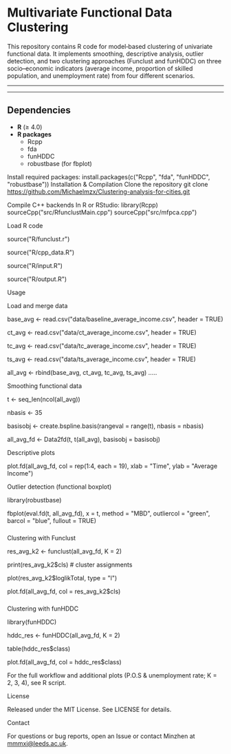 # Multivariate Functional Data Clustering

This repository contains R code for model‐based clustering of univariate functional data. It implements smoothing, descriptive analysis, outlier detection, and two clustering approaches (Funclust and funHDDC) on three socio–economic indicators (average income, proportion of skilled population, and unemployment rate) from four different scenarios.

---
---

##  Dependencies

- **R** (≥ 4.0)  
- **R packages**  
  - Rcpp  
  - fda  
  - funHDDC  
  - robustbase (for fbplot)  

Install required packages:
install.packages(c("Rcpp", "fda", "funHDDC", "robustbase"))
Installation & Compilation
Clone the repository
git clone https://github.com/Michaelmzx/Clustering-analysis-for-cities.git


Compile C++ backends
In R or RStudio:
library(Rcpp)
sourceCpp("src/RfunclustMain.cpp")
sourceCpp("src/mfpca.cpp")

Load R code

source("R/funclust.r")


source("R/cpp_data.R")


source("R/input.R")


source("R/output.R")

 Usage
 
Load and merge data

base_avg <- read.csv("data/baseline_average_income.csv", header = TRUE)

ct_avg   <- read.csv("data/ct_average_income.csv",        header = TRUE)

tc_avg   <- read.csv("data/tc_average_income.csv",        header = TRUE)

ts_avg   <- read.csv("data/ts_average_income.csv",        header = TRUE)

all_avg  <- rbind(base_avg, ct_avg, tc_avg, ts_avg)
.....

Smoothing functional data

t          <- seq_len(ncol(all_avg))

nbasis     <- 35

basisobj   <- create.bspline.basis(rangeval = range(t), nbasis = nbasis)

all_avg_fd <- Data2fd(t, t(all_avg), basisobj = basisobj)

Descriptive plots

plot.fd(all_avg_fd, col = rep(1:4, each = 19),
        xlab = "Time", ylab = "Average Income")

Outlier detection (functional boxplot)

library(robustbase)

fbplot(eval.fd(t, all_avg_fd), x = t, method = "MBD",
       outliercol = "green", barcol = "blue", fullout = TRUE)
       
###
Clustering with Funclust

res_avg_k2 <- funclust(all_avg_fd, K = 2)

print(res_avg_k2$cls)              # cluster assignments

plot(res_avg_k2$loglikTotal, type = "l")

plot.fd(all_avg_fd, col = res_avg_k2$cls)

###
Clustering with funHDDC

library(funHDDC)

hddc_res <- funHDDC(all_avg_fd, K = 2)

table(hddc_res$class)

plot.fd(all_avg_fd, col = hddc_res$class)

For the full workflow and additional plots (P.O.S & unemployment rate; K = 2, 3, 4), see R script.



 License
 
Released under the MIT License. See LICENSE for details.

 Contact
 
For questions or bug reports, open an Issue or contact Minzhen at mmmxi@leeds.ac.uk.
